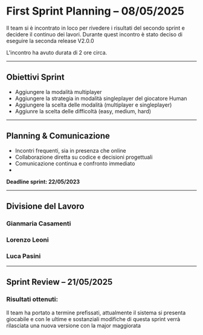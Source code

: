 # First Sprint Planning – 08/05/2025

Il team si è incontrato in loco per rivedere i risultati del secondo sprint
e decidere il continuo dei lavori.
Durante quest incontro è stato deciso di eseguire la seconda release V2.0.0

L'incontro ha avuto durata di 2 ore circa.

---

## Obiettivi Sprint

- Aggiungere la modalità multiplayer
- Aggiungere la strategia in modalità singleplayer del giocatore Human
- Aggiungere la scelta delle modalità (multiplayer e singleplayer)
- Aggiunre la scelta delle difficoltà (easy, medium, hard)

---

## Planning & Comunicazione

- Incontri frequenti, sia in presenza che online
- Collaborazione diretta su codice e decisioni progettuali
- Comunicazione continua e confronto immediato
- 
**Deadline sprint: 22/05/2023** 

---

## Divisione del Lavoro

### Gianmaria Casamenti


### Lorenzo Leoni


### Luca Pasini

---

## Sprint Review – 21/05/2025

### Risultati ottenuti:
Il team ha portato a termine prefissati, attualmente il sistema si presenta
giocabile e con le ultime e sostanziali modifiche di questa sprint verrà rilasciata
una nuova versione con la major maggiorata